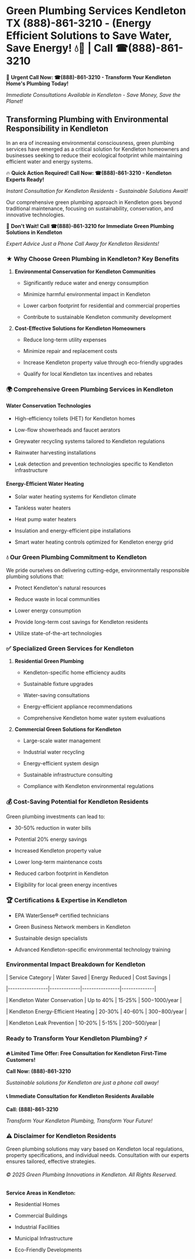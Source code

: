 # Green Plumbing Services Kendleton TX (888)-861-3210 - (Energy Efficient Solutions to Save Water, Save Energy! 💧🌿 | Call ☎(888)-861-3210

🚨 **Urgent Call Now: ☎(888)-861-3210 - Transform Your Kendleton Home's Plumbing Today!**
*Immediate Consultations Available in Kendleton - Save Money, Save the Planet!*

## Transforming Plumbing with Environmental Responsibility in Kendleton

In an era of increasing environmental consciousness, green plumbing services have emerged as a critical solution for Kendleton homeowners and businesses seeking to reduce their ecological footprint while maintaining efficient water and energy systems. 

🔥 **Quick Action Required! Call Now: ☎(888)-861-3210 - Kendleton Experts Ready!**
*Instant Consultation for Kendleton Residents - Sustainable Solutions Await!*

Our comprehensive green plumbing approach in Kendleton goes beyond traditional maintenance, focusing on sustainability, conservation, and innovative technologies.

🚨 **Don't Wait! Call ☎(888)-861-3210 for Immediate Green Plumbing Solutions in Kendleton**
*Expert Advice Just a Phone Call Away for Kendleton Residents!*

### ★ Why Choose Green Plumbing in Kendleton? Key Benefits

1. **Environmental Conservation for Kendleton Communities** 
   - Significantly reduce water and energy consumption
   - Minimize harmful environmental impact in Kendleton
   - Lower carbon footprint for residential and commercial properties
   - Contribute to sustainable Kendleton community development

2. **Cost-Effective Solutions for Kendleton Homeowners** 
   - Reduce long-term utility expenses
   - Minimize repair and replacement costs
   - Increase Kendleton property value through eco-friendly upgrades
   - Qualify for local Kendleton tax incentives and rebates

### 🌍 Comprehensive Green Plumbing Services in Kendleton

#### Water Conservation Technologies
- High-efficiency toilets (HET) for Kendleton homes
- Low-flow showerheads and faucet aerators
- Greywater recycling systems tailored to Kendleton regulations
- Rainwater harvesting installations
- Leak detection and prevention technologies specific to Kendleton infrastructure

#### Energy-Efficient Water Heating
- Solar water heating systems for Kendleton climate
- Tankless water heaters
- Heat pump water heaters
- Insulation and energy-efficient pipe installations
- Smart water heating controls optimized for Kendleton energy grid

### 💧 Our Green Plumbing Commitment to Kendleton

We pride ourselves on delivering cutting-edge, environmentally responsible plumbing solutions that:
- Protect Kendleton's natural resources
- Reduce waste in local communities
- Lower energy consumption
- Provide long-term cost savings for Kendleton residents
- Utilize state-of-the-art technologies

### ✅ Specialized Green Services for Kendleton

1. **Residential Green Plumbing**
   - Kendleton-specific home efficiency audits
   - Sustainable fixture upgrades
   - Water-saving consultations
   - Energy-efficient appliance recommendations
   - Comprehensive Kendleton home water system evaluations

2. **Commercial Green Solutions for Kendleton**
   - Large-scale water management
   - Industrial water recycling
   - Energy-efficient system design
   - Sustainable infrastructure consulting
   - Compliance with Kendleton environmental regulations

### 💰 Cost-Saving Potential for Kendleton Residents

Green plumbing investments can lead to:
- 30-50% reduction in water bills
- Potential 20% energy savings
- Increased Kendleton property value
- Lower long-term maintenance costs
- Reduced carbon footprint in Kendleton
- Eligibility for local green energy incentives

### 🏆 Certifications & Expertise in Kendleton

- EPA WaterSense® certified technicians
- Green Business Network members in Kendleton
- Sustainable design specialists
- Advanced Kendleton-specific environmental technology training

### Environmental Impact Breakdown for Kendleton

| Service Category | Water Saved | Energy Reduced | Cost Savings |
|-----------------|-------------|----------------|--------------|
| Kendleton Water Conservation | Up to 40% | 15-25% | $500-$1000/year |
| Kendleton Energy-Efficient Heating | 20-30% | 40-60% | $300-$800/year |
| Kendleton Leak Prevention | 10-20% | 5-15% | $200-$500/year |

### Ready to Transform Your Kendleton Plumbing? ⚡

**🔥 Limited Time Offer: Free Consultation for Kendleton First-Time Customers!**

**Call Now: (888)-861-3210**
*Sustainable solutions for Kendleton are just a phone call away!*

#### 📞 Immediate Consultation for Kendleton Residents Available

**Call: (888)-861-3210**
*Transform Your Kendleton Plumbing, Transform Your Future!*

### ⚠️ Disclaimer for Kendleton Residents

Green plumbing solutions may vary based on Kendleton local regulations, property specifications, and individual needs. Consultation with our experts ensures tailored, effective strategies.

###### © 2025 Green Plumbing Innovations in Kendleton. All Rights Reserved.

**Service Areas in Kendleton:** 
- Residential Homes
- Commercial Buildings
- Industrial Facilities
- Municipal Infrastructure
- Eco-Friendly Developments